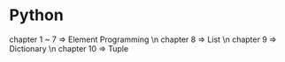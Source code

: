 # Python

chapter 1 ~ 7 => Element Programming \n
chapter 8 => List \n
chapter 9 => Dictionary \n
chapter 10 => Tuple
